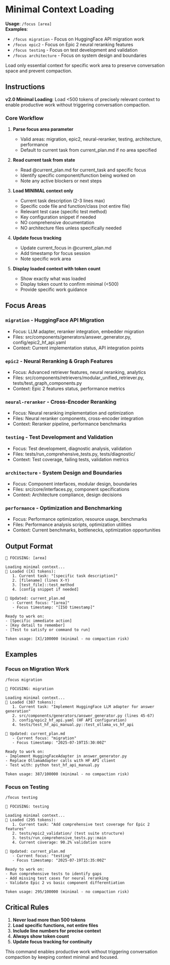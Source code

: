 # Minimal Context Loading

**Usage**: `/focus [area]`  
**Examples**:
- `/focus migration` - Focus on HuggingFace API migration work
- `/focus epic2` - Focus on Epic 2 neural reranking features
- `/focus testing` - Focus on test development and validation
- `/focus architecture` - Focus on system design and boundaries

Load only essential context for specific work area to preserve conversation space and prevent compaction.

## Instructions

**v2.0 Minimal Loading**: Load <500 tokens of precisely relevant context to enable productive work without triggering conversation compaction.

### Core Workflow

1. **Parse focus area parameter**
   - Valid areas: migration, epic2, neural-reranker, testing, architecture, performance
   - Default to current task from current_plan.md if no area specified

2. **Read current task from state**
   - Read @current_plan.md for current_task and specific focus
   - Identify specific component/function being worked on
   - Note any active blockers or next steps

3. **Load MINIMAL context only**
   - Current task description (2-3 lines max)
   - Specific code file and function/class (not entire file)
   - Relevant test case (specific test method)
   - Key configuration snippet if needed
   - NO comprehensive documentation
   - NO architecture files unless specifically needed

4. **Update focus tracking**
   - Update current_focus in @current_plan.md
   - Add timestamp for focus session
   - Note specific work area

5. **Display loaded context with token count**
   - Show exactly what was loaded
   - Display token count to confirm minimal (<500)
   - Provide specific work guidance

## Focus Areas

### `migration` - HuggingFace API Migration
- Focus: LLM adapter, reranker integration, embedder migration
- Files: src/components/generators/answer_generator.py, config/epic2_hf_api.yaml
- Context: Current implementation status, API integration points

### `epic2` - Neural Reranking & Graph Features  
- Focus: Advanced retriever features, neural reranking, analytics
- Files: src/components/retrievers/modular_unified_retriever.py, tests/test_graph_components.py
- Context: Epic 2 features status, performance metrics

### `neural-reranker` - Cross-Encoder Reranking
- Focus: Neural reranking implementation and optimization
- Files: Neural reranker components, cross-encoder integration
- Context: Reranker pipeline, performance benchmarks

### `testing` - Test Development and Validation
- Focus: Test development, diagnostic analysis, validation
- Files: tests/run_comprehensive_tests.py, tests/diagnostic/
- Context: Test coverage, failing tests, validation metrics

### `architecture` - System Design and Boundaries
- Focus: Component interfaces, modular design, boundaries
- Files: src/core/interfaces.py, component specifications
- Context: Architecture compliance, design decisions

### `performance` - Optimization and Benchmarking
- Focus: Performance optimization, resource usage, benchmarks
- Files: Performance analysis scripts, optimization utilities
- Context: Current benchmarks, bottlenecks, optimization opportunities

## Output Format

```
🎯 FOCUSING: [area]

Loading minimal context...
📄 Loaded ([X] tokens):
   1. Current task: "[specific task description]"
   2. [filename] (lines X-Y)
   3. [test_file]::test_method
   4. [config snippet if needed]

📝 Updated: current_plan.md
   - Current focus: "[area]"
   - Focus timestamp: "[ISO timestamp]"

Ready to work on:
- [Specific immediate action]
- [Key detail to remember]
- [Test to satisfy or command to run]

Token usage: [X]/100000 (minimal - no compaction risk)
```

## Examples

### Focus on Migration Work
```
/focus migration

🎯 FOCUSING: migration

Loading minimal context...
📄 Loaded (387 tokens):
   1. Current task: "Implement HuggingFace LLM adapter for answer generation"
   2. src/components/generators/answer_generator.py (lines 45-67)
   3. config/epic2_hf_api.yaml (HF API configuration)
   4. tests/test_hf_api_manual.py::test_ollama_vs_hf_api

📝 Updated: current_plan.md
   - Current focus: "migration"
   - Focus timestamp: "2025-07-19T15:30:00Z"

Ready to work on:
- Implement HuggingFaceAdapter in answer_generator.py
- Replace OllamaAdapter calls with HF API client
- Test with: python test_hf_api_manual.py

Token usage: 387/100000 (minimal - no compaction risk)
```

### Focus on Testing
```
/focus testing

🎯 FOCUSING: testing

Loading minimal context...
📄 Loaded (295 tokens):
   1. Current task: "Add comprehensive test coverage for Epic 2 features"
   2. tests/epic2_validation/ (test suite structure)
   3. tests/run_comprehensive_tests.py::main
   4. Current coverage: 90.2% validation score

📝 Updated: current_plan.md
   - Current focus: "testing"
   - Focus timestamp: "2025-07-19T15:35:00Z"

Ready to work on:
- Run comprehensive tests to identify gaps
- Add missing test cases for neural reranking
- Validate Epic 2 vs basic component differentiation

Token usage: 295/100000 (minimal - no compaction risk)
```

## Critical Rules

1. **Never load more than 500 tokens**
2. **Load specific functions, not entire files**
3. **Include line numbers for precise context**
4. **Always show token count**
5. **Update focus tracking for continuity**

This command enables productive work without triggering conversation compaction by keeping context minimal and focused.